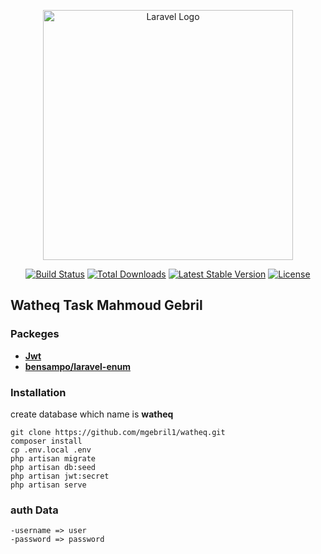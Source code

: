<p align="center"><a href="https://laravel.com" target="_blank"><img src="https://raw.githubusercontent.com/laravel/art/master/logo-lockup/5%20SVG/2%20CMYK/1%20Full%20Color/laravel-logolockup-cmyk-red.svg" width="400" alt="Laravel Logo"></a></p>

<p align="center">
<a href="https://github.com/laravel/framework/actions"><img src="https://github.com/laravel/framework/workflows/tests/badge.svg" alt="Build Status"></a>
<a href="https://packagist.org/packages/laravel/framework"><img src="https://img.shields.io/packagist/dt/laravel/framework" alt="Total Downloads"></a>
<a href="https://packagist.org/packages/laravel/framework"><img src="https://img.shields.io/packagist/v/laravel/framework" alt="Latest Stable Version"></a>
<a href="https://packagist.org/packages/laravel/framework"><img src="https://img.shields.io/packagist/l/laravel/framework" alt="License"></a>
</p>

## Watheq Task Mahmoud Gebril


### Packeges

- **[Jwt](https://jwt-auth.readthedocs.io/en/develop/laravel-installation/)**
- **[bensampo/laravel-enum](https://tighten.co)**

### Installation

create database which name is **watheq** 
```
git clone https://github.com/mgebril1/watheq.git
composer install
cp .env.local .env
php artisan migrate
php artisan db:seed
php artisan jwt:secret
php artisan serve
```
### auth Data
	-username => user
	-password => password


